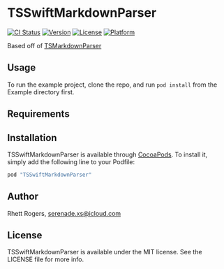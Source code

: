 # TSSwiftMarkdownParser

[![CI Status](https://img.shields.io/travis/LyokoTech/TSSwiftMarkdownParser.svg?style=flat)](https://travis-ci.org/LyokoTech/TSSwiftMarkdownParser)
[![Version](https://img.shields.io/cocoapods/v/TSSwiftMarkdownParser.svg?style=flat)](http://cocoapods.org/pods/TSSwiftMarkdownParser)
[![License](https://img.shields.io/cocoapods/l/TSSwiftMarkdownParser.svg?style=flat)](http://cocoapods.org/pods/TSSwiftMarkdownParser)
[![Platform](https://img.shields.io/cocoapods/p/TSSwiftMarkdownParser.svg?style=flat)](http://cocoapods.org/pods/TSSwiftMarkdownParser)

Based off of [TSMarkdownParser](http://github.com/laptobbe/TSMarkdownParser)

## Usage

To run the example project, clone the repo, and run `pod install` from the Example directory first.

## Requirements

## Installation

TSSwiftMarkdownParser is available through [CocoaPods](http://cocoapods.org). To install
it, simply add the following line to your Podfile:

```ruby
pod "TSSwiftMarkdownParser"
```

## Author

Rhett Rogers, serenade.xs@icloud.com

## License

TSSwiftMarkdownParser is available under the MIT license. See the LICENSE file for more info.
